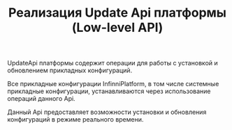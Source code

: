 ﻿---
layout: default
title: Реализация Update Api платформы (Low-level API)
position: 
categories: 
tags: 
---

UpdateApi платформы содержит операции для работы с установкой и обновлением прикладных конфигураций.

Все прикладные конфигурации InfinniPlatform, в том числе системные прикладные конфигурации, устанавливаются через использование операций данного Api.

Данный Api предоставляет возможности установки и обновления конфигураций в режиме реального времени.

